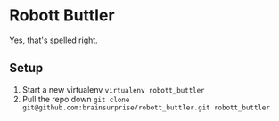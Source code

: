# Robott Buttler
Yes, that's spelled right.

## Setup
1. Start a new virtualenv `virtualenv robott_buttler`
2. Pull the repo down `git clone git@github.com:brainsurprise/robott_buttler.git robott_buttler`
